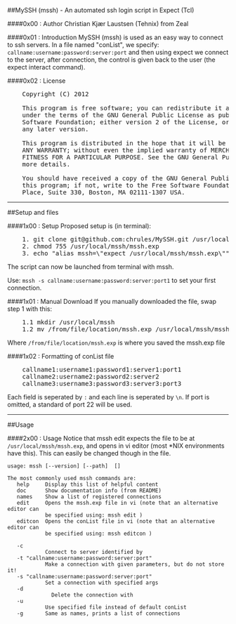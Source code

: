 ##MySSH (mssh) - An automated ssh login script in Expect (Tcl)

####0x00 :                Author
Christian Kjær Laustsen (Tehnix) from Zeal

####0x01 :                Introduction
MySSH (mssh) is used as an easy way to connect to ssh servers. In a file named "conList", we specify: `callname:username:password:server:port` and then using expect we connect to the server, after connection, the control is given back to the user (the expect interact command).

####0x02 :                 License
<pre>
    Copyright (C) 2012 

    This program is free software; you can redistribute it and/or modify it 
    under the terms of the GNU General Public License as published by the Free 
    Software Foundation; either version 2 of the License, or (at your option) 
    any later version.

    This program is distributed in the hope that it will be useful, but WITHOUT 
    ANY WARRANTY; without even the implied warranty of MERCHANTABILITY or 
    FITNESS FOR A PARTICULAR PURPOSE. See the GNU General Public License for 
    more details.

    You should have received a copy of the GNU General Public License along with 
    this program; if not, write to the Free Software Foundation, Inc., 59 Temple 
    Place, Suite 330, Boston, MA 02111-1307 USA.
</pre>          

- - -

##Setup and files

####1x00 :                Setup
Proposed setup is (in terminal):
<pre>
    1. git clone git@github.com:chrules/MySSH.git /usr/local/mssh             
    2. chmod 755 /usr/local/mssh/mssh.exp                                     
    3. echo "alias mssh=\"expect /usr/local/mssh/mssh.exp\"" >> ~/.bash_login 
</pre>
The script can now be launched from terminal with mssh.

Use: `mssh -s callname:username:password:server:port1` to set your first connection.                                                 
                                                                              
####1x01 :                Manual Download
If you manually downloaded the file, swap step 1 with this:
<pre>
    1.1 mkdir /usr/local/mssh                                                     
    1.2 mv /from/file/location/mssh.exp /usr/local/mssh/mssh.exp            
</pre>
Where `/from/file/location/mssh.exp` is where you saved the mssh.exp file

####1x02 :                Formatting of conList file
<pre>
    callname1:username1:password1:server1:port1                                   
    callname2:username2:password2:server2                                         
    callname3:username3:password3:server3:port3                                   
</pre>                                                                              
Each field is seperated by `:` and each line is seperated by `\n`.
If port is omitted, a standard of port 22 will be used.

- - -

##Usage

####2x00 :                Usage
Notice that mssh edit expects the file to be at `/usr/local/mssh/mssh.exp`, and opens in vi editor (most *NIX environments have this). This can easily be changed though in the file.

<pre><code>usage: mssh [--version] [--path] <command> [<args>]

The most commonly used mssh commands are:
   help     Display this list of helpful content
   doc      Show documentation info (from README)
   names    Show a list of registered connections
   edit     Opens the mssh.exp file in vi (note that an alternative editor can
            be specified using: mssh edit <editor>)                           
   editcon  Opens the conList file in vi (note that an alternative editor can 
            be specified using: mssh editcon <editor>)                        
                                                                              
   -c <callname>                                                              
            Connect to server identified by <callname>                        
   -t "callname:username:password:server:port"                                
            Make a connection with given parameters, but do not store it!     
   -s "callname:username:password:server:port"                                
            Set a connection with specified args                              
   -d <callname>                                                              
              Delete the connection with <callname>                           
   -u <filepath>                                                              
            Use specified file instead of default conList                     
   -g       Same as names, prints a list of connections                       
</code></pre>